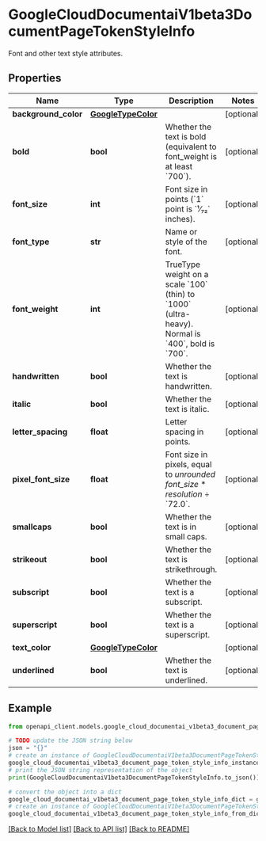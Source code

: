 # GoogleCloudDocumentaiV1beta3DocumentPageTokenStyleInfo

Font and other text style attributes.

## Properties

Name | Type | Description | Notes
------------ | ------------- | ------------- | -------------
**background_color** | [**GoogleTypeColor**](GoogleTypeColor.md) |  | [optional] 
**bold** | **bool** | Whether the text is bold (equivalent to font_weight is at least &#x60;700&#x60;). | [optional] 
**font_size** | **int** | Font size in points (&#x60;1&#x60; point is &#x60;¹⁄₇₂&#x60; inches). | [optional] 
**font_type** | **str** | Name or style of the font. | [optional] 
**font_weight** | **int** | TrueType weight on a scale &#x60;100&#x60; (thin) to &#x60;1000&#x60; (ultra-heavy). Normal is &#x60;400&#x60;, bold is &#x60;700&#x60;. | [optional] 
**handwritten** | **bool** | Whether the text is handwritten. | [optional] 
**italic** | **bool** | Whether the text is italic. | [optional] 
**letter_spacing** | **float** | Letter spacing in points. | [optional] 
**pixel_font_size** | **float** | Font size in pixels, equal to _unrounded font_size_ * _resolution_ ÷ &#x60;72.0&#x60;. | [optional] 
**smallcaps** | **bool** | Whether the text is in small caps. | [optional] 
**strikeout** | **bool** | Whether the text is strikethrough. | [optional] 
**subscript** | **bool** | Whether the text is a subscript. | [optional] 
**superscript** | **bool** | Whether the text is a superscript. | [optional] 
**text_color** | [**GoogleTypeColor**](GoogleTypeColor.md) |  | [optional] 
**underlined** | **bool** | Whether the text is underlined. | [optional] 

## Example

```python
from openapi_client.models.google_cloud_documentai_v1beta3_document_page_token_style_info import GoogleCloudDocumentaiV1beta3DocumentPageTokenStyleInfo

# TODO update the JSON string below
json = "{}"
# create an instance of GoogleCloudDocumentaiV1beta3DocumentPageTokenStyleInfo from a JSON string
google_cloud_documentai_v1beta3_document_page_token_style_info_instance = GoogleCloudDocumentaiV1beta3DocumentPageTokenStyleInfo.from_json(json)
# print the JSON string representation of the object
print(GoogleCloudDocumentaiV1beta3DocumentPageTokenStyleInfo.to_json())

# convert the object into a dict
google_cloud_documentai_v1beta3_document_page_token_style_info_dict = google_cloud_documentai_v1beta3_document_page_token_style_info_instance.to_dict()
# create an instance of GoogleCloudDocumentaiV1beta3DocumentPageTokenStyleInfo from a dict
google_cloud_documentai_v1beta3_document_page_token_style_info_from_dict = GoogleCloudDocumentaiV1beta3DocumentPageTokenStyleInfo.from_dict(google_cloud_documentai_v1beta3_document_page_token_style_info_dict)
```
[[Back to Model list]](../README.md#documentation-for-models) [[Back to API list]](../README.md#documentation-for-api-endpoints) [[Back to README]](../README.md)


